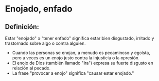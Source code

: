 # Enojado, enfado

## Definición: 

Estar "enojado" o "tener enfado" significa estar bien disgustado, irritado y trastornado sobre algo o contra alguien.

* Cuando las personas se enojan, a menudo es pecaminoso y egoísta, pero a veces es un enojo justo contra la injusticia o la opresión.
* El enojo de Dios (también llamado "ira") expresa su fuerte disgusto en relación al pecado.
* La frase "provocar a enojo" significa "causar estar enojado."

